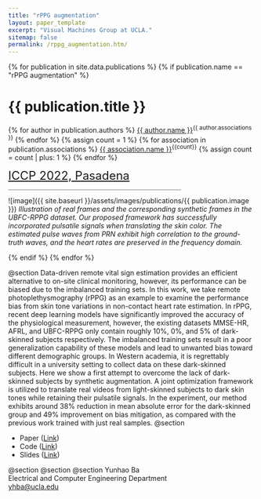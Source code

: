 ```yaml
---
title: "rPPG augmentation"
layout: paper_template
excerpt: "Visual Machines Group at UCLA."
sitemap: false
permalink: /rppg_augmentation.htm/
---
```


{% for publication in site.data.publications %}
{% if publication.name == "rPPG augmentation" %}

# {{ publication.title }}

{% for author in publication.authors %} [{{ author.name }}]({{author.link}})<sup>{{ author.associations }}</sup>
{% endfor %}
{% assign count = 1 %}
{% for association in publication.associations %} [{{ association.name }}]({{association.link}})<sup>{{count}}</sup> {% assign count = count | plus: 1 %}
{% endfor %}

<font color="gray" size="5"><a href="https://iccp2022.iccp-conference.org/">ICCP 2022, Pasadena</a></font>

<hr class="center" style="width: 70%; color: grey; height: 0.1px; background-color:grey;"/>

![image]({{ site.baseurl }}/assets/images/publications/{{ publication.image }})
*Illustration of real frames and the corresponding synthetic frames in the UBFC-RPPG dataset. Our proposed framework has successfully incorporated pulsatile signals when translating the skin color. The estimated pulse waves from PRN exhibit high correlation to the ground-truth waves, and the heart rates are preserved in the frequency domain.*
<br>

{% endif %}
{% endfor %}

<!--

  1 Abstract
  2 Files
  3 Citations
  4 Press
  5 Contact
  6 FAQ
  7 Media

-->

@section
Data-driven remote vital sign estimation provides an efficient alternative to on-site clinical monitoring, however, its performance can be biased due to the imbalanced training sets. In this work, we take remote photoplethysmography (rPPG) as an example to examine the performance bias from skin tone variations in non-contact heart rate estimation. In rPPG, recent deep learning models have significantly improved the accuracy of the physiological measurement, however, the existing datasets MMSE-HR, AFRL, and UBFC-RPPG only contain roughly 10%, 0%, and 5% of dark-skinned subjects respectively. The imbalanced training sets result in a poor generalization capability of these models and lead to unwanted bias toward different demographic groups. In Western academia, it is regrettably difficult in a university setting to collect data on these dark-skinned subjects. Here we show a first attempt to overcome the lack of dark-skinned subjects by synthetic augmentation. A joint optimization framework is utilized to translate real videos from light-skinned subjects to dark skin tones while retaining their pulsatile signals. In the experiment, our method exhibits around 38% reduction in mean absolute error for the dark-skinned group and 49% improvement on bias mitigation, as compared with the previous work trained with just real samples.
@section

- Paper ([Link](https://drive.google.com/file/d/1Y5OHxx1PBW3S37jp6izA64EvGLbAJU4j/view?usp=sharing))
- Code ([Link](https://github.com/UCLA-VMG/rPPG_augmentation))
- Slides ([Link](https://docs.google.com/presentation/d/10169VJOuxUaLblFSPgLyg8ir39tEXze08YcjekCHO7c/edit?usp=sharing))

@section
@section
@section
Yunhao Ba <br>
Electrical and Computer Engineering Department <br>
yhba@ucla.edu
